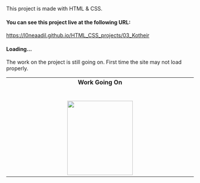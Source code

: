 This project is made with HTML & CSS.

#### You can see this project live at the following URL:
https://l0neaadil.github.io/HTML_CSS_projects/03_Kotheir

#### Loading...
The work on the project is still going on. First time the site may not load properly.


<table>
    <tbody>
        <tr valign="top">
			<td width="20%" align="center">
				<span><strong>Work Going On</strong></span><br><br><br>
				<img height="200px" src="https://media.giphy.com/media/3o7qE1YN7aBOFPRw8E/giphy.gif"  width="60%">
			</td>
    </tbody>
</table>

